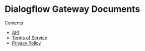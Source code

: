 # Dialogflow Gateway Documents

Contents

- [API](api.md)
- [Terms of Service](tos.md)
- [Privacy Policy](privacy.md)
